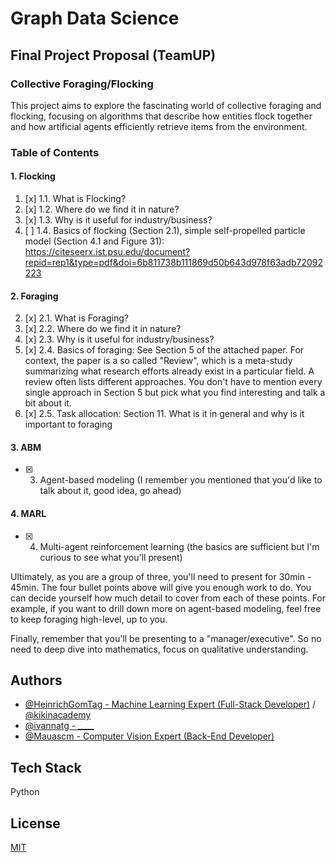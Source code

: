 # Graph Data Science

## Final Project Proposal (TeamUP)

### Collective Foraging/Flocking

This project aims to explore the fascinating world of collective foraging and flocking, focusing on algorithms that describe how entities flock together and how artificial agents efficiently retrieve items from the environment. 

### Table of Contents

#### 1. Flocking
1. [x] 1.1. What is Flocking?
2. [x] 1.2. Where do we find it in nature?
3. [x] 1.3. Why is it useful for industry/business?
4. [ ] 1.4. Basics of flocking (Section 2.1), simple self-propelled particle model (Section 4.1 and Figure 31): https://citeseerx.ist.psu.edu/document?repid=rep1&type=pdf&doi=6b811738b111869d50b643d978f63adb72092223

#### 2. Foraging
2. [x] 2.1. What is Foraging?
3. [x] 2.2. Where do we find it in nature?
4. [x] 2.3. Why is it useful for industry/business?
5. [x] 2.4. Basics of foraging: See Section 5 of the attached paper. For context, the paper is a so called "Review", which is a meta-study summarizing what research efforts already exist in a particular field. A review often lists different approaches. You don't have to mention every single approach in Section 5 but pick what you find interesting and talk a bit about it.
6. [x] 2.5. Task allocation: Section 11. What is it in general and why is it important to foraging

#### 3. ABM
- [x] 3. Agent-based modeling (I remember you mentioned that you'd like to talk about it, good idea, go ahead)

#### 4. MARL
-  [x] 4. Multi-agent reinforcement learning (the basics are sufficient but I'm curious to see what you'll present)

Ultimately, as you are a group of three, you'll need to present for 30min - 45min. The four bullet points above will give you enough work to do. You can decide yourself how much detail to cover from each of these points. For example, if you want to drill down more on agent-based modeling, feel free to keep foraging high-level, up to you.

Finally, remember that you'll be presenting to a "manager/executive". So no need to deep dive into mathematics, focus on qualitative understanding.

## Authors
- [@HeinrichGomTag - Machine Learning Expert (Full-Stack Developer)](https://github.com/HeinrichGomTag) / [@kikinacademy](https://github.com/kikinacademy)
- [@ivannatg - ____](https://github.com/ivannatg)
- [@Mauascm - Computer Vision Expert (Back-End Developer)](https://github.com/Mauascm)

## Tech Stack
Python

## License
[MIT](https://choosealicense.com/licenses/mit/)
